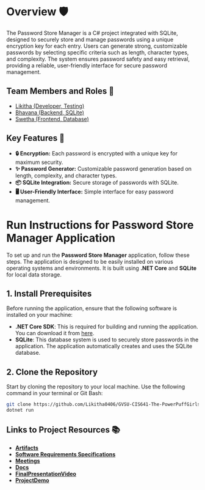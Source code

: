 #  Overview 🛡️

The Password Store Manager is a C# project integrated with SQLite, designed to securely store and manage passwords using a unique encryption key for each entry. Users can generate strong, customizable passwords by selecting specific criteria such as length, character types, and complexity. The system ensures password safety and easy retrieval, providing a reliable, user-friendly interface for secure password management.

## Team Members and Roles 🤝

* [Likitha (Developer, Testing)](https://github.com/Likitha0406/CIS641-HW2-Magham)
* [Bhavana (Backend, SQLite)](https://github.com/ArlaBhavana/CIS641-HW2-ARLA.git)
* [Swetha (Frontend, Database)](https://github.com/SwethaSimhadri/CIS641-HW2-Simhadri)

## Key Features 🌟

- **🔒 Encryption:** Each password is encrypted with a unique key for maximum security.
- **✨ Password Generator:** Customizable password generation based on length, complexity, and character types.
- **📦 SQLite Integration:** Secure storage of passwords with SQLite.
- **🖥️ User-Friendly Interface:** Simple interface for easy password management.

# Run Instructions for **Password Store Manager** Application

To set up and run the **Password Store Manager** application, follow these steps. The application is designed to be easily installed on various operating systems and environments. It is built using **.NET Core** and **SQLite** for local data storage.

## 1. **Install Prerequisites**

Before running the application, ensure that the following software is installed on your machine:

- **.NET Core SDK**: This is required for building and running the application. You can download it from [here](https://dotnet.microsoft.com/download).
- **SQLite**: This database system is used to securely store passwords in the application. The application automatically creates and uses the SQLite database.

## 2. **Clone the Repository**

Start by cloning the repository to your local machine. Use the following command in your terminal or Git Bash:

```bash
git clone https://github.com/Likitha0406/GVSU-CIS641-The-PowerPuffGirls.git
dotnet run

```

## Links to Project Resources 📚

- **[Artifacts](https://github.com/Likitha0406/GVSU-CIS641-The-PowerPuffGirls/tree/main/src)**
- **[Software Requirements Specifications](https://github.com/Likitha0406/GVSU-CIS641-The-PowerPuffGirls/blob/main/software_requirements_specification.md)**
- **[Meetings](https://github.com/Likitha0406/GVSU-CIS641-The-PowerPuffGirls/tree/main/meetings)**
- **[Docs](https://github.com/Likitha0406/GVSU-CIS641-The-PowerPuffGirls/tree/main/docs)**
- **[FinalPresentationVideo](https://github.com/Likitha0406/GVSU-CIS641-The-PowerPuffGirls/blob/main/docs/Final%20Presentation%20Video.mp4)**
- **[ProjectDemo](https://github.com/Likitha0406/GVSU-CIS641-The-PowerPuffGirls/blob/main/docs/Project%20Demo.mp4)**
